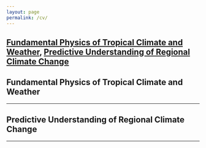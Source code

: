 ```yaml
---
layout: page
permalink: /cv/
---
```

[Fundamental Physics of Tropical Climate and Weather](#fundamental-physics-of-tropical-climate-and-weather), [Predictive Understanding of Regional Climate Change](#predictive-understanding-of-regional-climate-change)
---
## Fundamental Physics of Tropical Climate and Weather

-----
## Predictive Understanding of Regional Climate Change

-----


